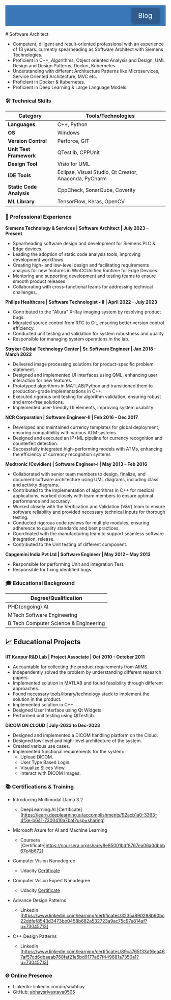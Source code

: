 <div style="background-color: #3A77B7; text-align: right; padding: 20px 0; width: 100%;">
  <a href="blogs/blogs" style="color: white; text-decoration: none; font-size: 1.5em; padding: 10px 20px; background-color: #2F5C8C; border-radius: 5px; border: 2px solid #2F5C8C; box-shadow: 2px 2px 5px rgba(0,0,0,0.3); margin-right: 20px;">
    Blog
  </a>
</div>
<br>
#  Software Architect

-  Competent, diligent and result-oriented professional with an experience of 13 years. currently spearheading as Software Architect with Siemens Technologies.
-  Proficient in C++, Algorithms, Object oriented Analysis and Design, UML Design and Design Patterns, Docker, Kubernetes.
-  Understanding with different Architecture Patterns like Microservices, Service Oriented Architecture, MVC etc. 
-  Proficient in Docker & Kubernetes.
-  Proficient in Deep Learning & Large Language Models. 

### 🛠 Technical Skills

| Category                | Tools/Technologies                          |  
|-------------------------|---------------------------------------------|  
| **Languages**           | C++, Python    |  
| **OS**                  | Windows                                     |  
| **Version Control**     | Perforce, GIT                               |  
| **Unit Test Framework** | QTestlib, CPPUnit                           |  
| **Design Tool**         | Visio for UML                               |  
| **IDE Tools**           | Eclipse, Visual Studio, Qt Creator, Anaconda, PyCharm |  
| **Static Code Analysis**| CppCheck, SonarQube, Coverity               |  
| **ML Library**          | TensorFlow, Keras, OpenCV       |  

### 💼 Professional Experience
**Siemens Technology & Services | Software Architect | July 2023 – Present**

-  Spearheading software design and development for Siemens PLC & Edge devices. 
-  Leading the adoption of static code analysis tools, improving development workflows.
-  Creating high- and low-level design and facilitating requirements analysis for new features in WinCCUnified Runtime for Edge Devices.
-  Mentoring and supporting development and testing teams to ensure smooth product releases
-  Collaborating with cross-functional teams for addressing technical challenges.

**Philips Healthcare | Software Technologist - II | April 2022 – July 2023**
-  Contributed to the "Allura" X-Ray imaging system by resolving product bugs.
-  Migrated source control from RTC to Git, ensuring better version control efficiency.
-  Conducted unit testing and validation for system robustness and quality
-  Responsible for managing system operations in the lab.

**Stryker Global Technology Center | Sr. Software Engineer | Jan 2018 – March 2022**
-  Delivered image processing solutions for product-specific problem statement.
-  Designed and implemented UI interfaces using QML, enhancing user interaction for new features.
-  Prototyped algorithms in MATLAB/Python and transitioned them to production-grade implementations in C++.
-  Executed rigorous unit testing for algorithm validation, ensuring robust and error-free solutions.
-  Implemented user-friendly UI elements, improving system usability

**NCR Corporation | Software Engineer-II | Feb 2016 – Dec 2017**
-  Developed and maintained currency templates for global deployment, ensuring compatibility with various ATM systems.
-  Designed and executed an IP+ML pipeline for currency recognition and counterfeit detection.
-  Successfully integrated high-performing models with ATMs, enhancing the efficiency of currency recognition systems

**Medtronic (Covidien) | Software Engineer-I | May 2013 – Feb 2016**
- Collaborated with senior team members to design, finalize, and document software architecture using UML diagrams, including class and activity diagrams.
- Contributed to the implementation of algorithms in C++ for medical applications, worked closely with team members to ensure optimal performance and accuracy.
- Worked closely with the Verification and Validation (V&V) team to ensure software reliability and provided necessary technical inputs for thorough testing.
- Conducted rigorous code reviews for multiple modules, ensuring adherence to quality standards and best practices.
- Coordinated with the manufacturing team to support seamless software integration, release.
- Contributed to the Unit testing of different component.

**Capgemini India Pvt Ltd | Software Engineer | May 2012 – May 2013**
-  Responsible for performing Unit and Integration Test.
-  Responsible for fixing identified bugs.

### 🎓 Educational Background

| **Degree/Qualification**                          |
|---------------------------------------------------|
| PHD(ongoing)  AI                                  |
| MTech Software Engineering                        |
| B.Tech Computer Science & Engineering             |


## 📈 Educational Projects

**IIT Kanpur R&D Lab | Project Associate | Oct 2010 - October 2011**
- Accountable for collecting the product requirements from AIIMS.  
- Independently solved the problem by understanding different research papers.  
- Implemented solution in MATLAB and found feasibility through different approaches.  
- Found necessary tools/library/technology stack to implement the solution in the product.  
- Implemented solution in C++.  
- Designed User Interface using Qt Widgets.  
- Performed unit testing using QtTestLib.

**DICOM ON CLOUD | July-2023 to Dec-2023**
- Designed and implemented a DICOM handling platform on the Cloud.  
- Designed low-level and high-level architecture of the system.  
- Created various use cases.  
- Implemented functional requirements for the system:  
  - Upload DICOM.  
  - User Type Based Login.  
  - Visualize Slices View.  
  - Interact with DICOM Images.

### 📚 Certifications & Training

- Introducing Multimodal Llama 3.2 
  - DeepLearning.AI [Certificate] (https://learn.deeplearning.ai/accomplishments/92acb1a0-3363-4f3e-b641-7300410a7baf?usp=sharing)

- Microsoft Azure for AI and Machine Learning 
  - Coursera [Certificate]https://coursera.org/share/8e85001bdf8767ea06a0dbbb67e4b672)

-  Computer Vision Nanodegree
    - Udacity [Certificate](https://confirm.udacity.com/NZMKY2LX)  

-  Computer Vision Expert Nanodegree 
    - Udacity [Certificate](https://confirm.udacity.com/TVANSTHS)

-  Advance Design Patterns 
    - LinkedIn [https://www.linkedin.com/learning/certificates/3235a890288b90bc22ddfef8543d3473bb0458b682a532723a9ac75c97e814af?u=73045713]

-  C++ Design Patterns 
    - LinkedIn [https://www.linkedin.com/learning/certificates/89ca765f33df6ea467af57cd6dbaeab768faf21e5bd9177a67f449681a7350a1?u=73045713]
  
### 🌐 Online Presence
-  LinkedIn: linkedin.com/in/sriabhay
-  GitHub: [abhaysrivastava0505](https://github.com/abhaysrivastav)
